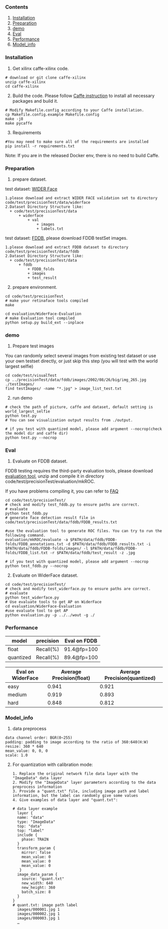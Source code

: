 ### Contents
1. [Installation](#installation)
2. [Preparation](#preparation)
3. [demo](#demo)
4. [Eval](#Eval)
5. [Performance](#performance)
6. [Model_info](#model_info)


### Installation
1. Get xilinx caffe-xilinx code. 
  ```shell
  # download or git clone caffe-xilinx
  unzip caffe-xilinx
  cd caffe-xilinx
  ```

2. Build the code. Please follow [Caffe instruction](http://caffe.berkeleyvision.org/installation.html) to install all necessary packages and build it.
  ```shell
  # Modify Makefile.config according to your Caffe installation.
  cp Makefile.config.example Makefile.config
  make -j8
  make pycaffe
  ```
3. Requirements
  ```shell
  #You may need to make sure all of the requirements are installed
  pip install -r requirements.txt
  ```
Note: If you are in the released Docker env, there is no need to build Caffe.

### Preparation

1. prepare dataset.
  
  test dataset: [WIDER Face](http://shuoyang1213.me/WIDERFACE/index.html)
  ```
  1.please download and extract WIDER FACE validation set to directory code/test/precisionTest/data/widerface
  2.Dataset Directory Structure like:
    + code/test/precisionTest/data
        + widerface
            + val
                + images
                + labels.txt
  ```
  
  test dataset: [FDDB](http://vis-www.cs.umass.edu/fddb/index.html), please download FDDB testSet images.  
  ```
  1.please download and extract FDDB dataset to directory code/test/precisionTest/data/fddb
  2.Dataset Directory Structure like:
    + code/test/precisionTest/data
        + fddb
            + FDDB_folds
            + images
            + test_result
  ```
  
2. prepare environment.

  ```shell
  cd code/test/precisionTest
  # make your retinaface tools compiled
  make

  cd evaluation/WiderFace-Evaluation
  # make Evaluation tool compiled
  python setup.py build_ext --inplace
  ``` 
    
### demo
1. Prepare test images

  You can randomly select several images from existing test dataset or use your own testset directly, or just skip this step (you will test with the world largest selfie)
  ```shell
  cd code/test/visualTest
  cp ../precisionTest/data/fddb/images/2002/08/26/big/img_265.jpg ./testImages/
  find testImages/ -name "*.jpg" > image_list_test.txt
  ```
2. run demo
  ```shell
  # check the path of picture, caffe and dataset, default setting is world_largest_selfie
  python test.py
  # You can see visualization output results from ./output.

  # if you test with quantized model, please add argument --nocrop(check the model dir and caffe dir)
  python test.py --nocrop
  ```

  
### Eval

1. Evaluate on FDDB dataset.
    
  FDDB testing requires the third-party evaluation tools, please download [evaluation tool](http://vis-www.cs.umass.edu/fddb/evaluation.tgz), unzip and compile it in directory code/test/precisionTest/evaluation/mkROC.

  If you have problems compiling it, you can refer to [FAQ](http://vis-www.cs.umass.edu/fddb/faq.html)
  ```shell
  cd code/test/precisionTest/
  # check and modify test_fddb.py to ensure paths are correct. 
  # evaluate
  python test_fddb.py
  # generate face detection result file in code/test/precisionTest/data/fddb/FDDB_results.txt

  #use the evaluation tool to generate ROC files. You can try to run the following command.
  evaluation/mkROC/evaluate -a $PATH/data/fddb/FDDB-folds/FDDB_annotations.txt -d $PATH/data/fddb/FDDB_results.txt -i $PATH/data/fddb/FDDB-folds/images/ -l $PATH/data/fddb/FDDB-folds/FDDB_list.txt -r $PATH/data/fddb/test_result -z .jpg
  
  # if you test with quantized model, please add argument --nocrop
  python test_fddb.py --nocrop
  ```  
  
2. Evaluate on WiderFace dataset.  
  ```shell
  cd code/test/precisionTest/
  # check and modify test_widerface.py to ensure paths are correct.
  # evaluate
  python test_widerface.py
  # Use evaluate tools to get AP on WiderFace
  cd evaluation/WiderFace-Evaluation
  #use evaluate tool to get AP
  python evaluation.py -p ../../wout -g ./
  ```

### Performance

|model|precision |Eval on FDDB| 
|----|----|----|
|float|Recall(%)|91.4@fp=100|
|quantized|Recall(%)|89.4@fp=100|

|Eval on WiderFace |Average Precision(float)|Average Precision(quantized)|
|----|----|----|
|easy|0.941|0.921|
|medium|0.919|0.893|
|hard|0.848|0.812|


### Model_info

1. data preprocess
  ```
  data channel order: BGR(0~255)
  padding: padding to image according to the ratio of 360:640(H:W)              
  resize: 360 * 640
  mean_value: 0, 0, 0
  scale: 1.0
  ```
2. For quantization with calibration mode:
   ```
   1. Replace the original network file data layer with the "ImageData" data layer
   2. Modify the "ImageData" layer parameters according to the data preprocess information
   3. Provide a "quant.txt" file, including image path and label information, but the label can randomly give some values
   4. Give examples of data layer and "quant.txt":

   # data layer example
     layer {
     name: "data"
     type: "ImageData"
     top: "data"
     top: "label"
     include {
       phase: TRAIN
     }
     transform_param {
       mirror: false
       mean_value: 0
       mean_value: 0
       mean_value: 0
      }
     image_data_param {
       source: "quant.txt"
       new_width: 640
       new_height: 360
       batch_size: 8
     }
   }
   # quant.txt: image path label
     images/000001.jpg 1
     images/000002.jpg 1
     images/000003.jpg 1
     …
```
   
